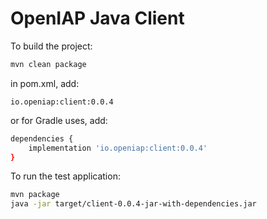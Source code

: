 # OpenIAP Java Client

To build the project:
```bash
mvn clean package
```

in pom.xml, add:
```
io.openiap:client:0.0.4
```

or for Gradle uses, add:
```bash
dependencies {
    implementation 'io.openiap:client:0.0.4'
}
```

To run the test application:
```bash
mvn package
java -jar target/client-0.0.4-jar-with-dependencies.jar
```

